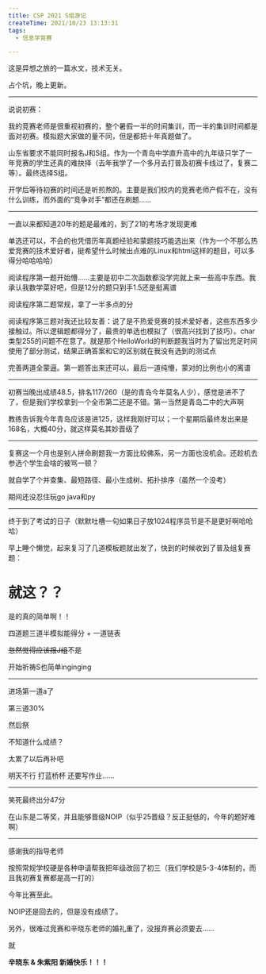 ```yaml
---
title: CSP 2021 S组游记
createTime: 2021/10/23 13:13:31
tags:
  - 信息学竞赛

---
```


这是异想之旅的一篇水文，技术无关。

占个坑，晚上更新。

---

说说初赛：

我的竞赛老师是很重视初赛的，整个暑假一半的时间集训，而一半的集训时间都是面对初赛。模拟题大家做的量不同，但是都把十年真题做了。

山东省要求不能同时报名J和S组。作为一个青岛中学直升高中的九年级只学了一年竞赛的学生还真的难抉择（去年我学了一个多月去打普及初赛卡线过了，复赛二等）。最终选择S组。

开学后等待初赛的时间还是听煎熬的。主要是我们校内的竞赛老师产假不在，没有什么训练，而外面的“竞争对手”都还在刷题……

---

一直以来都知道20年的题是最难的，到了21的考场才发现更难

单选还可以，不会的也凭借历年真题经验和蒙题技巧能选出来（作为一个不那么热爱竞赛的技术爱好者，挺希望什么时候出点难的Linux和html这样的题目，可以多得分哈哈哈哈）

阅读程序第一题开始懵……主要是初中二次函数都没学完就上来一些高中东西。我承认我数学菜好吧，但是12分的题只到手1.5还是挺离谱

阅读程序第二题常规，拿了一半多点的分

阅读程序第三题对我还比较友善：说了是不热爱竞赛的技术爱好者，这些东西多少接触过。所以逻辑题都得分了，最贵的单选也模拟了（很高兴找到了技巧）。char类型255的问题不在意了。就是那个HelloWorld的判断题我当时为了留出充足时间使用了部分测试，结果正确答案和它的区别就在我没有选到的测试点

完善两道全蒙逼。第一题答出来还可以，最后一道纯懵，蒙对的比例也小的离谱

---

初赛当晚出成绩48.5，排名117/260（是的青岛今年莫名人少），感觉是进不了了，但是我们学校拿到一个全市第二还是不错。第一当然是青岛二中的大声啊

教练告诉我今年青岛应该是进125，这样我刚好可以；一个星期后最终发出来是168名，大概40分，就这样莫名其妙晋级了

---

复赛这一个月也是别人拼命刷题我一方面比较佛系，另一方面也没机会。还趁机去参选个学生会啥的被骂一顿？

就自学了个并查集、最短路径、最小生成树、拓扑排序（虽然一个没考）

期间还没忍住玩go java和py

---

终于到了考试的日子（默默吐槽一句如果日子放1024程序员节是不是更好啊哈哈哈）

早上睡个懒觉，起来复习了几道模板题就出发了，快到的时候收到了普及组复赛题：

# 就这？？

是的真的简单啊！！

四道题三道半模拟能得分 + 一道链表

~~忽然觉得应该报J组~~不是

开始祈祷S也简单inginging

---

进场第一道a了

第三道30%

然后祭

不知道什么成绩？

太累了以后再补吧

明天不行 打蓝桥杯 还要写作业……

---

笑死最终出分47分

在山东是二等奖，并且能够晋级NOIP（似乎25晋级？反正挺低的，今年的题好难啊）

---

感谢我的指导老师

按照常规学校硬是各种申请帮我把年级改回了初三（我们学校是5-3-4体制的，而且我初赛复赛都是高一打的）

今年比赛至此。

NOIP还是回去的，但是没有成绩了。

另外，很难过竞赛和辛晓东老师的婚礼重了，没报弃赛必须要去……

就

**辛晓东 & 朱紫阳 新婚快乐！！！**
